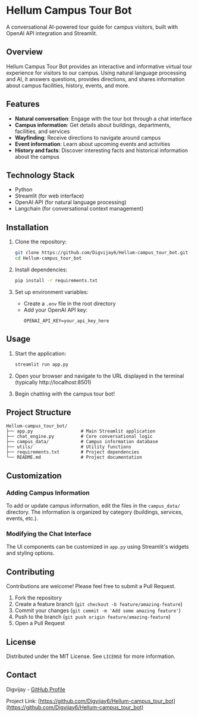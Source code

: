# Hellum Campus Tour Bot

A conversational AI-powered tour guide for campus visitors, built with OpenAI API integration and Streamlit.

## Overview

Hellum Campus Tour Bot provides an interactive and informative virtual tour experience for visitors to our campus. Using natural language processing and AI, it answers questions, provides directions, and shares information about campus facilities, history, events, and more.

## Features

- **Natural conversation**: Engage with the tour bot through a chat interface
- **Campus information**: Get details about buildings, departments, facilities, and services
- **Wayfinding**: Receive directions to navigate around campus
- **Event information**: Learn about upcoming events and activities
- **History and facts**: Discover interesting facts and historical information about the campus

## Technology Stack

- Python
- Streamlit (for web interface)
- OpenAI API (for natural language processing)
- Langchain (for conversational context management)

## Installation

1. Clone the repository:
   ```bash
   git clone https://github.com/Digvijay6/Hellum-campus_tour_bot.git
   cd Hellum-campus_tour_bot
   ```

2. Install dependencies:
   ```bash
   pip install -r requirements.txt
   ```

3. Set up environment variables:
   - Create a `.env` file in the root directory
   - Add your OpenAI API key:
     ```
     OPENAI_API_KEY=your_api_key_here
     ```

## Usage

1. Start the application:
   ```bash
   streamlit run app.py
   ```

2. Open your browser and navigate to the URL displayed in the terminal (typically http://localhost:8501)

3. Begin chatting with the campus tour bot!

## Project Structure

```
Hellum-campus_tour_bot/
├── app.py                  # Main Streamlit application
├── chat_engine.py          # Core conversational logic
├── campus_data/            # Campus information database
├── utils/                  # Utility functions
├── requirements.txt        # Project dependencies
└── README.md               # Project documentation
```

## Customization

### Adding Campus Information

To add or update campus information, edit the files in the `campus_data/` directory. The information is organized by category (buildings, services, events, etc.).

### Modifying the Chat Interface

The UI components can be customized in `app.py` using Streamlit's widgets and styling options.

## Contributing

Contributions are welcome! Please feel free to submit a Pull Request.

1. Fork the repository
2. Create a feature branch (`git checkout -b feature/amazing-feature`)
3. Commit your changes (`git commit -m 'Add some amazing feature'`)
4. Push to the branch (`git push origin feature/amazing-feature`)
5. Open a Pull Request

## License

Distributed under the MIT License. See `LICENSE` for more information.

## Contact

Digvijay - [GitHub Profile](https://github.com/Digvijay6)

Project Link: [https://github.com/Digvijay6/Hellum-campus_tour_bot](https://github.com/Digvijay6/Hellum-campus_tour_bot)
